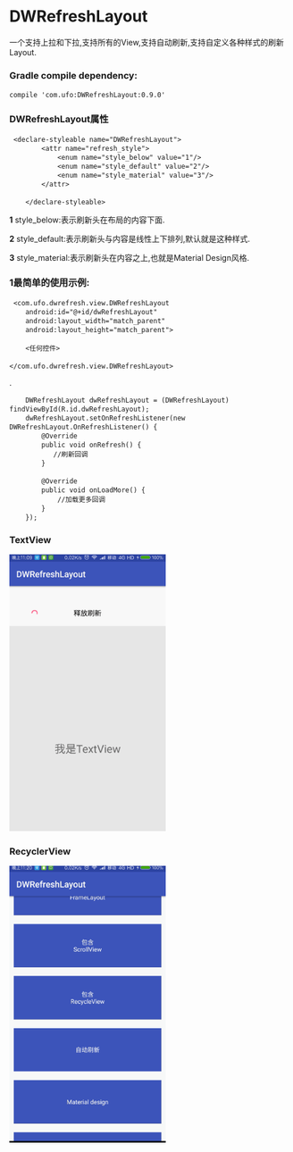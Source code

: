 # DWRefreshLayout
一个支持上拉和下拉,支持所有的View,支持自动刷新,支持自定义各种样式的刷新Layout.

### Gradle compile dependency:

	compile 'com.ufo:DWRefreshLayout:0.9.0'


### DWRefreshLayout属性

     <declare-styleable name="DWRefreshLayout">
            <attr name="refresh_style">
                <enum name="style_below" value="1"/>
                <enum name="style_default" value="2"/>
                <enum name="style_material" value="3"/>
            </attr>

        </declare-styleable>


**1** style_below:表示刷新头在布局的内容下面.

**2** style_default:表示刷新头与内容是线性上下排列,默认就是这种样式.

**3** style_material:表示刷新头在内容之上,也就是Material Design风格.



### 1最简单的使用示例:
	


	 <com.ufo.dwrefresh.view.DWRefreshLayout
        android:id="@+id/dwRefreshLayout"
        android:layout_width="match_parent"
        android:layout_height="match_parent">

        <任何控件>

    </com.ufo.dwrefresh.view.DWRefreshLayout>

.
	
        DWRefreshLayout dwRefreshLayout = (DWRefreshLayout) findViewById(R.id.dwRefreshLayout);
        dwRefreshLayout.setOnRefreshListener(new DWRefreshLayout.OnRefreshListener() {
            @Override
            public void onRefresh() {
               //刷新回调
            }

            @Override
            public void onLoadMore() {
                //加载更多回调
            }
        });

### TextView
<img src="https://github.com/123ufo/DWRefreshLayout/blob/master/shotimg/1.gif?raw=true" width="280"/>

### RecyclerView
<img src="https://github.com/123ufo/DWRefreshLayout/blob/master/shotimg/2.gif?raw=true" width="280"/>